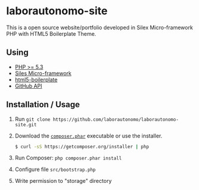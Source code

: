 laborautonomo-site
==================

This is a open source website/portfolio developed in Silex Micro-framework PHP with HTML5 Boilerplate Theme.

Using
-----
* [PHP >= 5.3](https://php.net)
* [Siles Micro-framework](http://silex.sensiolabs.org/)
* [html5-boilerplate](https://github.com/h5bp/html5-boilerplate)
* [GitHub API](https://developer.github.com/v3/)

Installation / Usage
--------------------

1. Run `git clone https://github.com/laborautonomo/laborautonomo-site.git`

2. Download the [`composer.phar`](https://getcomposer.org/composer.phar) executable or use the installer.

    ``` sh
    $ curl -sS https://getcomposer.org/installer | php
    ```

3. Run Composer: `php composer.phar install`

4. Configure file `src/bootstrap.php`

5. Write permission to "storage" directory